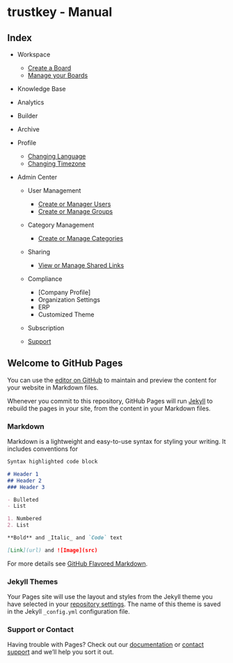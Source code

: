 # trustkey - Manual



## Index


- Workspace
    - [Create a Board](workspace-board-create)
    - [Manage your Boards](workspace-board-manage)


- Knowledge Base

- Analytics

- Builder

- Archive

- Profile
    - [Changing Language](profile-language)
    - [Changing Timezone](profile-timezone)

- Admin Center
    
    - User Management
        - [Create or Manager Users](admin-user-manage)
        - [Create or Manage Groups](admin-groups-manage)
        
    - Category Management
        - [Create or Manage Categories](admin-category-manage)
        
    - Sharing
        - [View or Manage Shared Links](admin-shared-links-manage)
    
    - Compliance
        - [Company Profile]
        - Organization Settings
        - ERP
        - Customized Theme            

    - Subscription
    
    - [Support](support)



## Welcome to GitHub Pages

You can use the [editor on GitHub](https://github.com/z88kat/z88kat.github.io/edit/main/README.md) to maintain and preview the content for your website in Markdown files.

Whenever you commit to this repository, GitHub Pages will run [Jekyll](https://jekyllrb.com/) to rebuild the pages in your site, from the content in your Markdown files.

### Markdown

Markdown is a lightweight and easy-to-use syntax for styling your writing. It includes conventions for

```markdown
Syntax highlighted code block

# Header 1
## Header 2
### Header 3

- Bulleted
- List

1. Numbered
2. List

**Bold** and _Italic_ and `Code` text

[Link](url) and ![Image](src)
```

For more details see [GitHub Flavored Markdown](https://guides.github.com/features/mastering-markdown/).

### Jekyll Themes

Your Pages site will use the layout and styles from the Jekyll theme you have selected in your [repository settings](https://github.com/z88kat/z88kat.github.io/settings/pages). The name of this theme is saved in the Jekyll `_config.yml` configuration file.

### Support or Contact

Having trouble with Pages? Check out our [documentation](https://docs.github.com/categories/github-pages-basics/) or [contact support](https://support.github.com/contact) and we’ll help you sort it out.

